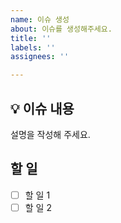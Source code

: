 ```yaml
---
name: 이슈 생성
about: 이슈를 생성해주세요.
title: ''
labels: ''
assignees: ''

---
```


## 💡 이슈 내용
설명을 작성해 주세요.

## 할 일
- [ ] 할 일 1
- [ ] 할 일 2
